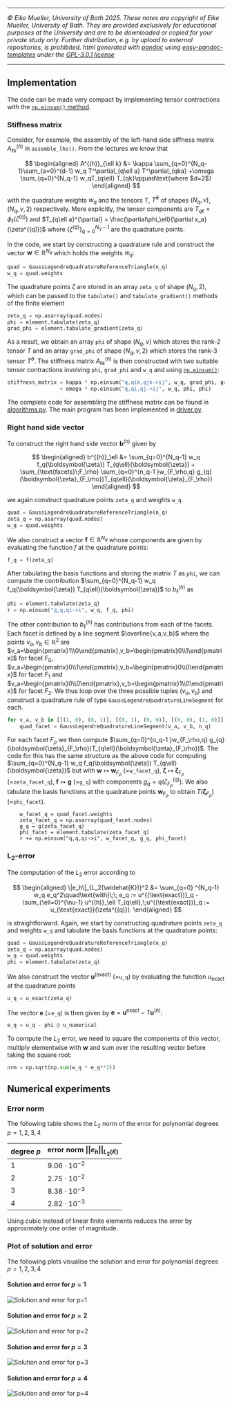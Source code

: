 ----

*&#169; Eike Mueller, University of Bath 2025. These notes are copyright of Eike Mueller, University of Bath. They are provided exclusively for educational purposes at the University and are to be downloaded or copied for your private study only. Further distribution, e.g. by upload to external repositories, is prohibited. html generated with [pandoc](https://pandoc.org/) using [easy-pandoc-templates](https://github.com/ryangrose/easy-pandoc-templates) under the [GPL-3.0.1 license](https://github.com/ryangrose/easy-pandoc-templates?tab=GPL-3.0-1-ov-file#readme)*

----
## Implementation

The code can be made very compact by implementing tensor contractions with the [`np.einsum()` method](https://numpy.org/doc/stable/reference/generated/numpy.einsum.html).

### Stiffness matrix
Consider, for example, the assembly of the left-hand side siffness matrix $A^{(h)}_{\ell k}$ in `assemble_lhs()`. From the lectures we know that

$$
\begin{aligned}
A^{(h)}_{\ell k} &=  \kappa \sum_{q=0}^{N_q-1}\sum_{a=0}^{d-1} w_q  T^\partial_{q\ell a} T^\partial_{qka} 
+\omega \sum_{q=0}^{N_q-1} w_qT_{q\ell} T_{qk}\qquad\text{where $d=2$}
\end{aligned}
$$

with the quadrature weights $w_q$ and the tensors $T$, $T^\partial$ of shapes $(N_q,\nu)$, $(N_q,\nu,2)$ respectively. More explicitly, the tensor components are $T_{q\ell} = \phi_\ell(\zeta^{(q)})$ and $T_{q\ell a}^{\partial} = \frac{\partial\phi_\ell}{\partial x_a}(\zeta^{(q)})$ where $\{\zeta^{(q)}\}_{q=0}^{N_q-1}$ are the quadrature points.

In the code, we start by constructing a quadrature rule and construct the vector $\boldsymbol{w}\in\mathbb{R}^{N_q}$ which holds the weights $w_q$:
```Python
quad = GaussLegendreQuadratureReferenceTriangle(n_q)
w_q = quad.weights
```
The quadrature points $\zeta$ are stored in an array `zeta_q` of shape $(N_q,2)$, which can be passed to the `tabulate()` and `tabulate_gradient()` methods of the finite element

```Python
zeta_q = np.asarray(quad.nodes)
phi = element.tabulate(zeta_q)
grad_phi = element.tabulate_gradient(zeta_q)
```

As a result, we obtain an array `phi` of shape $(N_q,\nu)$ which stores the rank-2 tensor $T$ and an array `grad_phi` of shape $(N_q,\nu,2)$ which stores the rank-3 tensor $T^\partial$. The stiffness matrix $A^{(h)}_{\ell k}$ is then constructed with two suitable tensor contractions involving `phi`, `grad_phi` and `w_q` and using [`np.einsum()`](https://numpy.org/doc/stable/reference/generated/numpy.einsum.html):

```Python
stiffness_matrix = kappa * np.einsum("q,qik,qjk->ij", w_q, grad_phi, grad_phi) 
                 + omega * np.einsum("q,qi,qj->ij", w_q, phi, phi)
```

The complete code for assembling the stiffness matrix can be found in [algorithms.py](algorithms.py). The main program has been implemented in [driver.py](driver.py).

### Right hand side vector
To construct the right hand side vector $\boldsymbol{b}^{(h)}$ given by

$$
\begin{aligned}
b^{(h)}_\ell &= \sum_{q=0}^{N_q-1} w_q f_q(\boldsymbol{\zeta}) T_{q\ell}(\boldsymbol{\zeta}) + \sum_{\text{facets}\;F_\rho} \sum_{q=0}^{n_q-1 }w_{F_\rho,q} g_{q}(\boldsymbol{\zeta}_{F_\rho})T_{q\ell}(\boldsymbol{\zeta}_{F_\rho})
\end{aligned}
$$


we again construct quadrature points `zeta_q` and weights `w_q`. 
```Python
quad = GaussLegendreQuadratureReferenceTriangle(n_q)
zeta_q = np.asarray(quad.nodes)
w_q = quad.weights
```
We also construct a vector $\boldsymbol{f}\in\mathbb{R}^{N_q}$ whose components are given by evaluating the function $f$ at the quadrature points:
```Python
f_q = f(zeta_q)
```
After tabulating the basis functions and storing the matrix $T$ as `phi`, we can compute the contribution $\sum_{q=0}^{N_q-1} w_q f_q(\boldsymbol{\zeta}) T_{q\ell}(\boldsymbol{\zeta})$ to $b^{(h)}_\ell$ as
```Python
phi = element.tabulate(zeta_q)
r = np.einsum("q,q,qi->i", w_q, f_q, phi)
```
The other contribution to $b^{(h)}_\ell$ has contributions from each of the facets. Each facet is defined by a line segment $\overline{v_a,v_b}$ where the points $v_a,v_b\in\mathbb{R}^{2}$ are $v_a=\begin{pmatrix}1\\0\end{pmatrix},v_b=\begin{pmatrix}0\\1\end{pmatrix}$ for facet $F_0$, $v_a=\begin{pmatrix}0\\1\end{pmatrix},v_b=\begin{pmatrix}0\\0\end{pmatrix}$ for facet $F_1$ and $v_a=\begin{pmatrix}0\\0\end{pmatrix},v_b=\begin{pmatrix}1\\0\end{pmatrix}$ for facet $F_2$. We thus loop over the three possible tuples $(v_a,v_b)$ and construct a quadrature rule of type `GaussLegendreQuadratureLineSegment` for each.
```Python
for v_a, v_b in [[(1, 0), (0, 1)], [(0, 1), (0, 0)], [(0, 0), (1, 0)]]:
    quad_facet = GaussLegendreQuadratureLineSegment(v_a, v_b, n_q)
```
For each facet $F_\rho$ we then compute $\sum_{q=0}^{n_q-1 }w_{F_\rho,q} g_{q}(\boldsymbol{\zeta}_{F_\rho})T_{q\ell}(\boldsymbol{\zeta}_{F_\rho})$. The code for this has the same structure as the above code for computing $\sum_{q=0}^{N_q-1} w_q f_q(\boldsymbol{\zeta}) T_{q\ell}(\boldsymbol{\zeta})$ but with $\boldsymbol{w}\mapsto \boldsymbol{w}_{F_{\rho}}$ (=`w_facet_q`), $\boldsymbol{\zeta} \mapsto \boldsymbol{\zeta}_{F_{\rho}}$ (=`zeta_facet_q`), $\boldsymbol{f}\mapsto \boldsymbol{g}$ (=`g_q`) with components $g_q=q(\zeta_{F_\rho}^{(q)})$. We also tabulate the basis functions at the quadrature points $\boldsymbol{w}_{F_\rho}$ to obtain $T(\boldsymbol{\zeta}_{F_{\rho}})$ (=`phi_facet`).
```Pythom
    w_facet_q = quad_facet.weights
    zeta_facet_q = np.asarray(quad_facet.nodes)
    g_q = g(zeta_facet_q)
    phi_facet = element.tabulate(zeta_facet_q)
    r += np.einsum("q,q,qi->i", w_facet_q, g_q, phi_facet)
```

### $\boldsymbol{L_2}$-error
The computation of the $L_2$ error according to

$$
\begin{aligned}
\|e_h\|_{L_2(\widehat{K})}^2 &=  \sum_{q=0} ^{N_q-1} w_q e_q^2\quad\text{with}\;\; e_q := u^{(\text{exact})}_q - \sum_{\ell=0}^{\nu-1} u^{(h)}_\ell T_{q\ell},\;u^{(\text{exact})}_q := u_{\text{exact}}(\zeta^{(q)}).
\end{aligned}
$$

is straightforward. Again, we start by constructing quadrature points `zeta_q` and weights `w_q` and tabulate the basis functions at the quadrature points:

```Python
quad = GaussLegendreQuadratureReferenceTriangle(n_q)
zeta_q = np.asarray(quad.nodes)
w_q = quad.weights
phi = element.tabulate(zeta_q)
```

We also construct the vector $\boldsymbol{u}^{(\text{exact})}$ (=`u_q`) by evaluating the function $u_{\text{exact}}$ at the quadrature points

```Python
u_q = u_exact(zeta_q)
```
The vector $\boldsymbol{e}$ (=`e_q`) is then given by $\boldsymbol{e}=\boldsymbol{u}^{\text{exact}}-T \boldsymbol{u}^{(h)}$:
```Python
e_q = u_q - phi @ u_numerical
```
To compute the $L_2$ error, we need to square the components of this vector, multiply elementwise with $\boldsymbol{w}$ and sum over the resulting vector before taking the square root:
```Python
nrm = np.sqrt(np.sum(w_q * e_q**2))
```

## Numerical experiments

### Error norm
The following table shows the $L_2$ norm of the error for polynomial degrees $p=1,2,3,4$

| degree $p$ | error norm $\|\|e_h\|\|_{L_2(\widehat{K})}$ |
| ---------- | ---------------------------- |
|         1  |          $9.06\cdot 10^{-2}$ |
|         2  |          $2.75\cdot 10^{-2}$ |
|         3  |          $8.38\cdot 10^{-3}$ |
|         4  |          $2.82\cdot 10^{-3}$ |

Using cubic instead of linear finite elements reduces the error by approximately one order of magnitude.

### Plot of solution and error
The following plots visualise the solution and error for polynomial degrees $p=1,2,3,4$

#### Solution and error for $p=1$
![Solution and error for $p=1$](triangle_solution_01.png)

#### Solution and error for $p=2$
![Solution and error for $p=2$](triangle_solution_02.png)

#### Solution and error for $p=3$
![Solution and error for $p=3$](triangle_solution_03.png)

#### Solution and error for $p=4$
![Solution and error for $p=4$](triangle_solution_04.png)